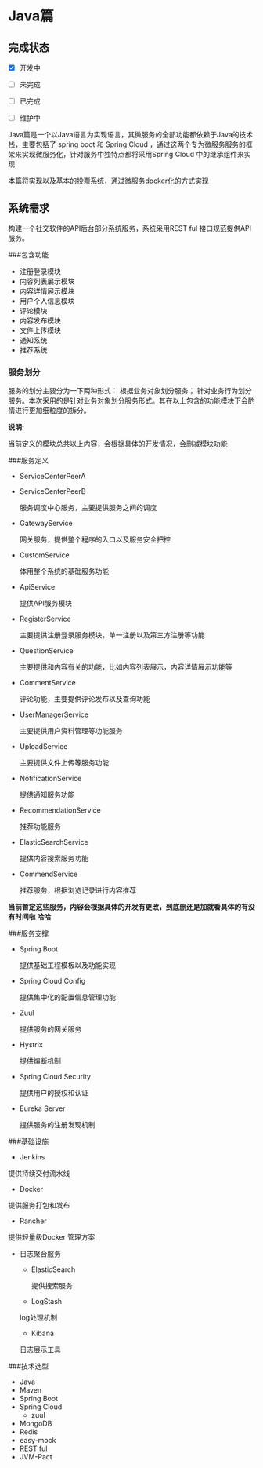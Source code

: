 # Java篇  

## 完成状态  

- [x] 开发中
- [ ] 未完成
- [ ] 已完成
- [ ] 维护中


Java篇是一个以Java语言为实现语言，其微服务的全部功能都依赖于Java的技术栈，主要包括了 spring boot 和 Spring Cloud ，通过这两个专为微服务服务的框架来实现微服务化，针对服务中独特点都将采用Spring Cloud 中的继承组件来实现   

本篇将实现以及基本的投票系统，通过微服务docker化的方式实现  

## 系统需求  
构建一个社交软件的API后台部分系统服务，系统采用REST ful 接口规范提供API 服务。  

###包含功能  
* 注册登录模块  
* 内容列表展示模块
* 内容详情展示模块    
* 用户个人信息模块  
* 评论模块 
* 内容发布模块
* 文件上传模块  
* 通知系统  
* 推荐系统  

### 服务划分  
服务的划分主要分为一下两种形式： 根据业务对象划分服务； 针对业务行为划分服务。本次采用的是针对业务对象划分服务形式。其在以上包含的功能模块下会酌情进行更加细粒度的拆分。


__说明:__  

  当前定义的模块总共以上内容，会根据具体的开发情况，会删减模块功能  
  
  
###服务定义  
* ServiceCenterPeerA 
* ServiceCenterPeerB 
 
    服务调度中心服务，主要提供服务之间的调度
* GatewayService  

    网关服务，提供整个程序的入口以及服务安全把控  
* CustomService  

    体用整个系统的基础服务功能  
* ApiService  

    提供API服务模块
* RegisterService  

    主要提供注册登录服务模块，单一注册以及第三方注册等功能  
* QuestionService  

    主要提供和内容有关的功能，比如内容列表展示，内容详情展示功能等
* CommentService  
    
    评论功能，主要提供评论发布以及查询功能  
* UserManagerService  
    
    主要提供用户资料管理等功能服务  
* UploadService  
    
    主要提供文件上传等服务功能
* NotificationService  
    
    提供通知服务功能  
* RecommendationService  
    
    推荐功能服务  
* ElasticSearchService  
    
    提供内容搜索服务功能  
* CommendService  
  
    推荐服务，根据浏览记录进行内容推荐  


__当前暂定这些服务，内容会根据具体的开发有更改，到底删还是加就看具体的有没有时间啦 哈哈__   

###服务支撑  
* Spring  Boot     

  提供基础工程模板以及功能实现
* Spring Cloud Config  

  提供集中化的配置信息管理功能  
* Zuul    

  提供服务的网关服务  
* Hystrix   

  提供熔断机制   
  
* Spring Cloud Security    

  提供用户的授权和认证   
  
* Eureka Server     

  提供服务的注册发现机制  
  

###基础设施  
* Jenkins    

 提供持续交付流水线  
* Docker    

 提供服务打包和发布  
* Rancher   

 提供轻量级Docker 管理方案  
* 日志聚合服务  
  * ElasticSearch   
   
    提供搜索服务  
  *  LogStash     
  
    log处理机制  
  *  Kibana
     
    日志展示工具  
    
###技术选型  
* Java  
* Maven  
* Spring Boot 
* Spring Cloud 
   * zuul  
* MongoDB  
* Redis  
* easy-mock  
* REST ful  
* JVM-Pact  
